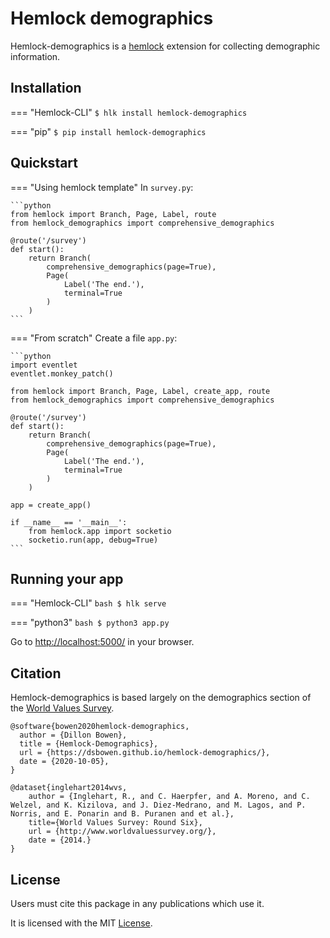 # Hemlock demographics

Hemlock-demographics is a <a href="https://dsbowen.github.io/hemlock/" target="_blank">hemlock</a> extension for collecting demographic information.

## Installation

=== "Hemlock-CLI"
    ```
    $ hlk install hemlock-demographics
    ```

=== "pip"
    ```
    $ pip install hemlock-demographics
    ```

## Quickstart

=== "Using hemlock template"
    In `survey.py`:

    ```python
    from hemlock import Branch, Page, Label, route
    from hemlock_demographics import comprehensive_demographics

    @route('/survey')
    def start():
        return Branch(
            comprehensive_demographics(page=True),
            Page(
                Label('The end.'), 
                terminal=True
            )
        )
    ```

=== "From scratch"
    Create a file `app.py`:

    ```python
    import eventlet
    eventlet.monkey_patch()

    from hemlock import Branch, Page, Label, create_app, route
    from hemlock_demographics import comprehensive_demographics

    @route('/survey')
    def start():
        return Branch(
            comprehensive_demographics(page=True),
            Page(
                Label('The end.'), 
                terminal=True
            )
        )

    app = create_app()

    if __name__ == '__main__':
        from hemlock.app import socketio
        socketio.run(app, debug=True)
    ```

## Running your app

=== "Hemlock-CLI"
    ```bash
    $ hlk serve
    ```

=== "python3"
    ```bash
    $ python3 app.py
    ```

Go to <http://localhost:5000/> in your browser.

## Citation

Hemlock-demographics is based largely on the demographics section of the [World Values Survey](http://www.worldvaluessurvey.org/).

```
@software{bowen2020hemlock-demographics,
  author = {Dillon Bowen},
  title = {Hemlock-Demographics},
  url = {https://dsbowen.github.io/hemlock-demographics/},
  date = {2020-10-05},
}

@dataset{inglehart2014wvs,
    author = {Inglehart, R., and C. Haerpfer, and A. Moreno, and C. Welzel, and K. Kizilova, and J. Diez-Medrano, and M. Lagos, and P. Norris, and E. Ponarin and B. Puranen and et al.},
    title={World Values Survey: Round Six},
    url = {http://www.worldvaluessurvey.org/},
    date = {2014.}
}
```

## License

Users must cite this package in any publications which use it.

It is licensed with the MIT [License](https://github.com/dsbowen/hemlock-demographics/blob/master/LICENSE).